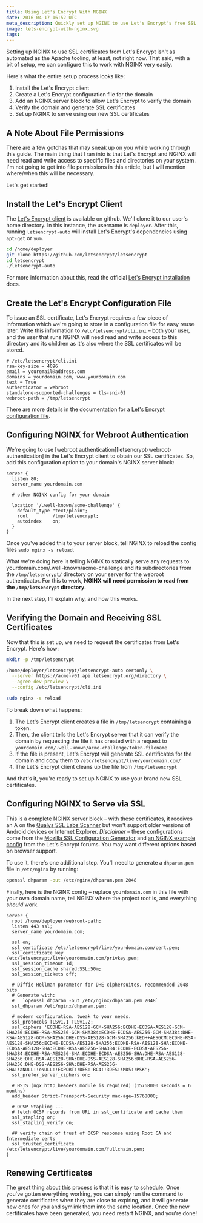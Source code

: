 ```yaml
---
title: Using Let's Encrypt With NGINX
date: 2016-04-17 16:52 UTC
meta_description: Quickly set up NGINX to use Let's Encrypt's free SSL certificates. Using them together is simple, but not as automated as it could be.
image: lets-encrypt-with-nginx.svg
tags:
---
```


Setting up NGINX to use SSL certificates from Let's Encrypt isn't as automated
as the Apache tooling, at least, not right now. That said, with a bit of setup,
we can configure this to work with NGINX very easily.

Here's what the entire setup process looks like:

1. Install the Let's Encrypt client
2. Create a Let's Encrypt configuration file for the domain
3. Add an NGINX server block to allow Let's Encrypt to verify the domain
4. Verify the domain and generate SSL certificates
5. Set up NGINX to serve using our new SSL certificates

## A Note About File Permissions

There are a few gotchas that may sneak up on you while working through this
guide. The main thing that I ran into is that Let's Encrypt and NGINX will need
read and write access to specific files and directories on your system. I'm not
going to get into file permissions in this article, but I will mention
where/when this will be necessary.

Let's get started!

## Install the Let's Encrypt Client

The [Let's Encrypt client][lets-encrypt-client] is available on github. We'll
clone it to our user's home directory. In this instance, the username is
`deployer`. After this, running `letsencrypt-auto` will install Let's Encrypt's
dependencies using `apt-get` or `yum`.

```sh
cd /home/deployer
git clone https://github.com/letsencrypt/letsencrypt
cd letsencrypt
./letsencrypt-auto
```

For more information about this, read the official
[Let's Encrypt installation][lets-encrypt-install-docs] docs.


## Create the Let's Encrypt Configuration File

To issue an SSL certificate, Let's Encrypt requires a few piece of information
which we're going to store in a configuration file for easy reuse later. Write
this information to `/etc/letsencrypt/cli.ini` – both your user, and the user
that runs NGINX will need read and write access to this directory and its
children as it's also where the SSL certificates will be stored.

```
# /etc/letsencrypt/cli.ini
rsa-key-size = 4096
email = youremail@address.com
domains = yourdomain.com, www.yourdomain.com
text = True
authenticator = webroot
standalone-supported-challenges = tls-sni-01
webroot-path = /tmp/letsencrypt
```

There are more details in the documentation for a [Let's Encrypt configuration
file][letsencrypt-config-file].


## Configuring NGINX for Webroot Authentication

We're going to use [webroot authentication][letsencrypt-webroot-authentication]
in the Let's Encrypt client to obtain our SSL certificates. So, add this
configuration option to your domain's NGINX server block:

```
server {
  listen 80;
  server_name yourdomain.com

  # other NGINX config for your domain

  location '/.well-known/acme-challenge' {
    default_type "text/plain";
    root         /tmp/letsencrypt;
    autoindex    on;
  }
}
```

Once you've added this to your server block, tell NGINX to reload the config
files `sudo nginx -s reload`.

What we're doing here is telling NGINX to statically serve any requests to
yourdomain.com/.well-known/acme-challenge and its subdirectories from
the `/tmp/letsencrypt/` directory on your server for the webroot authenticator.
For this to work, **NGINX will need permission to read from the `/tmp/letsencrypt` directory**.

In the next step, I'll explain why, and how this works.

## Verifying the Domain and Receiving SSL Certificates

Now that this is set up, we need to request the certificates from Let's Encrypt.
Here's how:

```bash
mkdir -p /tmp/letsencrypt

/home/deployer/letsencrypt/letsencrypt-auto certonly \
  --server https://acme-v01.api.letsencrypt.org/directory \
  --agree-dev-preview \
  --config /etc/letsencrypt/cli.ini

sudo nginx -s reload
```

To break down what happens:

1. The Let's Encrypt client creates a file in `/tmp/letsencrypt` containing a
   token.
2. Then, the client tells the Let's Encrypt server that it can verify the domain
   by requesting the file it has created with a request to
   `yourdomain.com/.well-known/acme-challenge/token-filename`
3. If the file is present, Let's Encrypt will generate SSL certificates for the
   domain and copy them to `/etc/letsencrypt/live/yourdomain.com/`
4. The Let's Encrypt client cleans up the file from `/tmp/letsencrypt`

And that's it, you're ready to set up NGINX to use your brand new SSL
certificates.

## Configuring NGINX to Serve via SSL

This is a complete NGINX server block – with these certificates, it receives an
A on the [Qualys SSL Labs Scanner][ssl-scanner] but won't support older versions
of Android devices or Internet Explorer. *Disclaimer* – these configurations
come from the [Mozilla SSL Configuration
Generator][mozilla-ssl-generator] and [an NGINX example
config][letsencrypt-example-config] from the Let's Encrypt forums. You may want
different options based on browser support.

To use it, there's one additional step. You'll need to generate a `dhparam.pem`
file in `/etc/nginx` by running:

```sh
openssl dhparam -out /etc/nginx/dhparam.pem 2048
```

Finally, here is the NGINX config – replace `yourdomain.com` in this file with your own
domain name, tell NGINX where the project root is, and everything _should_ work.

```
server {
  root /home/deployer/webroot-path;
  listen 443 ssl;
  server_name yourdomain.com;

  ssl on;
  ssl_certificate /etc/letsencrypt/live/yourdomain.com/cert.pem;
  ssl_certificate_key /etc/letsencrypt/live/yourdomain.com/privkey.pem;
  ssl_session_timeout 1d;
  ssl_session_cache shared:SSL:50m;
  ssl_session_tickets off;

  # Diffie-Hellman parameter for DHE ciphersuites, recommended 2048 bits
  # Generate with:
  #   `openssl dhparam -out /etc/nginx/dhparam.pem 2048`
  ssl_dhparam /etc/nginx/dhparam.pem;

  # modern configuration. tweak to your needs.
  ssl_protocols TLSv1.1 TLSv1.2;
  ssl_ciphers 'ECDHE-RSA-AES128-GCM-SHA256:ECDHE-ECDSA-AES128-GCM-SHA256:ECDHE-RSA-AES256-GCM-SHA384:ECDHE-ECDSA-AES256-GCM-SHA384:DHE-RSA-AES128-GCM-SHA256:DHE-DSS-AES128-GCM-SHA256:kEDH+AESGCM:ECDHE-RSA-AES128-SHA256:ECDHE-ECDSA-AES128-SHA256:ECDHE-RSA-AES128-SHA:ECDHE-ECDSA-AES128-SHA:ECDHE-RSA-AES256-SHA384:ECDHE-ECDSA-AES256-SHA384:ECDHE-RSA-AES256-SHA:ECDHE-ECDSA-AES256-SHA:DHE-RSA-AES128-SHA256:DHE-RSA-AES128-SHA:DHE-DSS-AES128-SHA256:DHE-RSA-AES256-SHA256:DHE-DSS-AES256-SHA:DHE-RSA-AES256-SHA:!aNULL:!eNULL:!EXPORT:!DES:!RC4:!3DES:!MD5:!PSK';
  ssl_prefer_server_ciphers on;

  # HSTS (ngx_http_headers_module is required) (15768000 seconds = 6 months)
  add_header Strict-Transport-Security max-age=15768000;

  # OCSP Stapling ---
  # fetch OCSP records from URL in ssl_certificate and cache them
  ssl_stapling on;
  ssl_stapling_verify on;

  ## verify chain of trust of OCSP response using Root CA and Intermediate certs
  ssl_trusted_certificate /etc/letsencrypt/live/yourdomain.com/fullchain.pem;
}
```

## Renewing Certificates

The great thing about this process is that it is easy to schedule. Once you've
gotten everything working, you can simply run the command to generate
certificates when they are close to expiring, and it will generate new ones for
you and symlink them into the same location. Once the new certificates have been
generated, you need restart NGINX, and you're done!

[lets-encrypt-client]: https://github.com/letsencrypt/letsencrypt
[lets-encrypt-install-docs]: https://letsencrypt.readthedocs.org/en/latest/using.html#installation
[letsencrypt-config-file]: https://letsencrypt.readthedocs.org/en/latest/using.html#configuration-file
[ssl-scanner]: https://www.ssllabs.com/ssltest/
[mozilla-ssl-generator]: https://mozilla.github.io/server-side-tls/ssl-config-generator/
[letsencrypt-example-config]: https://community.letsencrypt.org/t/nginx-configuration-sample/2173
